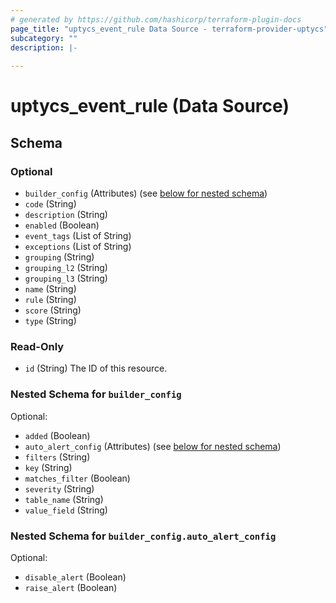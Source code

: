 ```yaml
---
# generated by https://github.com/hashicorp/terraform-plugin-docs
page_title: "uptycs_event_rule Data Source - terraform-provider-uptycs"
subcategory: ""
description: |-
  
---
```


# uptycs_event_rule (Data Source)





<!-- schema generated by tfplugindocs -->
## Schema

### Optional

- `builder_config` (Attributes) (see [below for nested schema](#nestedatt--builder_config))
- `code` (String)
- `description` (String)
- `enabled` (Boolean)
- `event_tags` (List of String)
- `exceptions` (List of String)
- `grouping` (String)
- `grouping_l2` (String)
- `grouping_l3` (String)
- `name` (String)
- `rule` (String)
- `score` (String)
- `type` (String)

### Read-Only

- `id` (String) The ID of this resource.

<a id="nestedatt--builder_config"></a>
### Nested Schema for `builder_config`

Optional:

- `added` (Boolean)
- `auto_alert_config` (Attributes) (see [below for nested schema](#nestedatt--builder_config--auto_alert_config))
- `filters` (String)
- `key` (String)
- `matches_filter` (Boolean)
- `severity` (String)
- `table_name` (String)
- `value_field` (String)

<a id="nestedatt--builder_config--auto_alert_config"></a>
### Nested Schema for `builder_config.auto_alert_config`

Optional:

- `disable_alert` (Boolean)
- `raise_alert` (Boolean)


